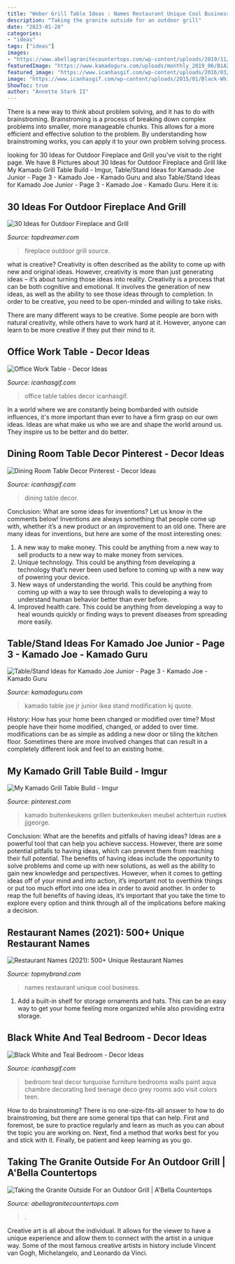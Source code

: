 ```yaml
---
title: "Weber Grill Table Ideas : Names Restaurant Unique Cool Business"
description: "Taking the granite outside for an outdoor grill"
date: "2023-01-28"
categories:
- "ideas"
tags: ["ideas"]
images:
- "https://www.abellagranitecountertops.com/wp-content/uploads/2019/11/20993010_10155632943254476_2140871846654517636_n.jpg"
featuredImage: "https://www.kamadoguru.com/uploads/monthly_2019_06/B1A25704-82DF-4B71-AA4A-750B9C61C90A.jpeg.d0a5e2ce0404b998a9bb2d8b4eb20a36.jpeg"
featured_image: "https://www.icanhasgif.com/wp-content/uploads/2016/03/Dining-Room-Table-Decor-Pinterest.jpg"
image: "https://www.icanhasgif.com/wp-content/uploads/2015/01/Black-White-and-Teal-Bedroom-1024x774.jpg"
ShowToc: true
author: "Annette Stark II"
---
```



There is a new way to think about problem solving, and it has to do with brainstroming. Brainstroming is a process of breaking down complex problems into smaller, more manageable chunks. This allows for a more efficient and effective solution to the problem. By understanding how brainstroming works, you can apply it to your own problem solving process.

	

		
looking for 30 Ideas for Outdoor Fireplace and Grill you've visit to the right page. We have 8 Pictures about 30 Ideas for Outdoor Fireplace and Grill like My Kamado Grill Table Build - Imgur, Table/Stand Ideas for Kamado Joe Junior - Page 3 - Kamado Joe - Kamado Guru and also Table/Stand Ideas for Kamado Joe Junior - Page 3 - Kamado Joe - Kamado Guru. Here it is:
		
    
## 30 Ideas For Outdoor Fireplace And Grill

<img loading=lazy src="https://topdreamer.com/wp-content/uploads/2013/05/Outdoor-Fireplace-25-634x475.jpg" onerror="this.onerror=null;this.src='https://tse4.mm.bing.net/th?id=OIP.eeBUBJt6gdf0-u3WWIit8AHaFj&amp;pid=15.1';" alt="30 Ideas for Outdoor Fireplace and Grill">

_Source: topdreamer.com_

>fireplace outdoor grill source. 

	

what is creative?
Creativity is often described as the ability to come up with new and original ideas. However, creativity is more than just generating ideas – it’s about turning those ideas into reality.
Creativity is a process that can be both cognitive and emotional. It involves the generation of new ideas, as well as the ability to see those ideas through to completion. In order to be creative, you need to be open-minded and willing to take risks.

There are many different ways to be creative. Some people are born with natural creativity, while others have to work hard at it. However, anyone can learn to be more creative if they put their mind to it.

    
## Office Work Table - Decor Ideas

<img loading=lazy src="https://www.icanhasgif.com/wp-content/uploads/2015/03/Office-Work-Table-1024x768.jpg" onerror="this.onerror=null;this.src='https://tse2.mm.bing.net/th?id=OIP.2lRDSLF3cxIXEBYMGFM7fAHaFj&amp;pid=15.1';" alt="Office Work Table - Decor Ideas">

_Source: icanhasgif.com_

>office table tables decor icanhasgif. 

	

In a world where we are constantly being bombarded with outside influences, it's more important than ever to have a firm grasp on our own ideas. Ideas are what make us who we are and shape the world around us. They inspire us to be better and do better.

    
## Dining Room Table Decor Pinterest - Decor Ideas

<img loading=lazy src="https://www.icanhasgif.com/wp-content/uploads/2016/03/Dining-Room-Table-Decor-Pinterest.jpg" onerror="this.onerror=null;this.src='https://tse2.mm.bing.net/th?id=OIP.ScWhBzjSMZz9FePDpBUytwHaFj&amp;pid=15.1';" alt="Dining Room Table Decor Pinterest - Decor Ideas">

_Source: icanhasgif.com_

>dining table decor. 

	

Conclusion: What are some ideas for inventions? Let us know in the comments below!
Inventions are always something that people come up with, whether it’s a new product or an improvement to an old one. There are many ideas for inventions, but here are some of the most interesting ones:
1. A new way to make money. This could be anything from a new way to sell products to a new way to make money from services.
2. Unique technology. This could be anything from developing a technology that’s never been used before to coming up with a new way of powering your device.
3. New ways of understanding the world. This could be anything from coming up with a way to see through walls to developing a way to understand human behavior better than ever before. 
4. Improved health care. This could be anything from developing a way to heal wounds quickly or finding ways to prevent diseases from spreading more easily.

    
## Table/Stand Ideas For Kamado Joe Junior - Page 3 - Kamado Joe - Kamado Guru

<img loading=lazy src="https://www.kamadoguru.com/uploads/monthly_2019_06/B1A25704-82DF-4B71-AA4A-750B9C61C90A.jpeg.d0a5e2ce0404b998a9bb2d8b4eb20a36.jpeg" onerror="this.onerror=null;this.src='https://tse4.mm.bing.net/th?id=OIP.wLc3aQFlMJT2wb1zoIro7QHaJ4&amp;pid=15.1';" alt="Table/Stand Ideas for Kamado Joe Junior - Page 3 - Kamado Joe - Kamado Guru">

_Source: kamadoguru.com_

>kamado table joe jr junior ikea stand modification kj quote. 

	

History: How has your home been changed or modified over time?
Most people have their home modified, changed, or added to over time. modifications can be as simple as adding a new door or tiling the kitchen floor. Sometimes there are more involved changes that can result in a completely different look and feel to an existing home.

    
## My Kamado Grill Table Build - Imgur

<img loading=lazy src="https://i.pinimg.com/736x/ea/5f/ea/ea5fea6373643c0c942bdda46e5353b2.jpg" onerror="this.onerror=null;this.src='https://tse4.mm.bing.net/th?id=OIP.wVJYA6ugO8DgnoX2lsqm7wHaJ3&amp;pid=15.1';" alt="My Kamado Grill Table Build - Imgur">

_Source: pinterest.com_

>kamado buitenkeukens grillen buitenkeuken meubel achtertuin rustiek jjgeorge. 

	

Conclusion: What are the benefits and pitfalls of having ideas?
Ideas are a powerful tool that can help you achieve success. However, there are some potential pitfalls to having ideas, which can prevent them from reaching their full potential. The benefits of having ideas include the opportunity to solve problems and come up with new solutions, as well as the ability to gain new knowledge and perspectives. However, when it comes to getting ideas off of your mind and into action, it’s important not to overthink things or put too much effort into one idea in order to avoid another. In order to reap the full benefits of having ideas, it’s important that you take the time to explore every option and think through all of the implications before making a decision.

    
## Restaurant Names (2021): 500+ Unique Restaurant Names

<img loading=lazy src="https://www.topmybrand.com/wp-content/uploads/2020/10/Cool-Restaurant-Names.jpg" onerror="this.onerror=null;this.src='https://tse1.mm.bing.net/th?id=OIP.DDnKc1zWxqKDPyT-qAl2kgHaE8&amp;pid=15.1';" alt="Restaurant Names (2021): 500+ Unique Restaurant Names">

_Source: topmybrand.com_

>names restaurant unique cool business. 

	

1. Add a built-in shelf for storage ornaments and hats. This can be an easy way to get your home feeling more organized while also providing extra storage.

    
## Black White And Teal Bedroom - Decor Ideas

<img loading=lazy src="https://www.icanhasgif.com/wp-content/uploads/2015/01/Black-White-and-Teal-Bedroom-1024x774.jpg" onerror="this.onerror=null;this.src='https://tse3.mm.bing.net/th?id=OIP.ca3U70RR_CHPI9UoveSRCgHaFm&amp;pid=15.1';" alt="Black White and Teal Bedroom - Decor Ideas">

_Source: icanhasgif.com_

>bedroom teal decor turquoise furniture bedrooms walls paint aqua chambre decorating bed teenage deco grey rooms ado visit colors teen. 

	

How to do brainstroming?
There is no one-size-fits-all answer to how to do brainstroming, but there are some general tips that can help. First and foremost, be sure to practice regularly and learn as much as you can about the topic you are working on. Next, find a method that works best for you and stick with it. Finally, be patient and keep learning as you go.

    
## Taking The Granite Outside For An Outdoor Grill | A&#039;Bella Countertops

<img loading=lazy src="https://www.abellagranitecountertops.com/wp-content/uploads/2019/11/20993010_10155632943254476_2140871846654517636_n.jpg" onerror="this.onerror=null;this.src='https://tse1.mm.bing.net/th?id=OIP.3_1F8aSzft7WpuTU8htflwHaJ4&amp;pid=15.1';" alt="Taking the Granite Outside For an Outdoor Grill | A&#039;Bella Countertops">

_Source: abellagranitecountertops.com_

>. 

	

Creative art is all about the individual. It allows for the viewer to have a unique experience and allow them to connect with the artist in a unique way. Some of the most famous creative artists in history include Vincent van Gogh, Michelangelo, and Leonardo da Vinci.

